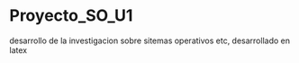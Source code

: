 # Proyecto_SO_U1
desarrollo de la investigacion sobre sitemas operativos etc, desarrollado en latex
